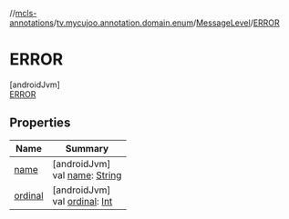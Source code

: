 //[mcls-annotations](../../../../index.md)/[tv.mycujoo.annotation.domain.enum](../../index.md)/[MessageLevel](../index.md)/[ERROR](index.md)

# ERROR

[androidJvm]\
[ERROR](index.md)

## Properties

| Name | Summary |
|---|---|
| [name](../../../tv.mycujoo.annotation.helper/-time-system/-a-b-s-o-l-u-t-e/index.md#-372974862%2FProperties%2F-416046473) | [androidJvm]<br>val [name](../../../tv.mycujoo.annotation.helper/-time-system/-a-b-s-o-l-u-t-e/index.md#-372974862%2FProperties%2F-416046473): [String](https://kotlinlang.org/api/latest/jvm/stdlib/kotlin/-string/index.html) |
| [ordinal](../../../tv.mycujoo.annotation.helper/-time-system/-a-b-s-o-l-u-t-e/index.md#-739389684%2FProperties%2F-416046473) | [androidJvm]<br>val [ordinal](../../../tv.mycujoo.annotation.helper/-time-system/-a-b-s-o-l-u-t-e/index.md#-739389684%2FProperties%2F-416046473): [Int](https://kotlinlang.org/api/latest/jvm/stdlib/kotlin/-int/index.html) |

